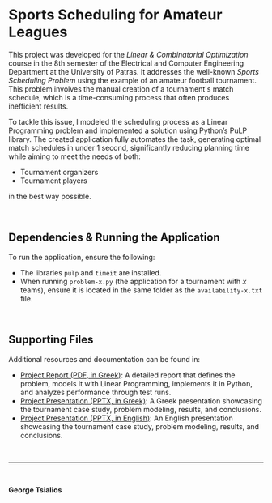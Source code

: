 # Sports Scheduling for Amateur Leagues

This project was developed for the *Linear & Combinatorial Optimization* course in the 8th semester of the Electrical and Computer Engineering Department at the University of Patras. It addresses the well-known *Sports Scheduling Problem* using the example of an amateur football tournament. This problem involves the manual creation of a tournament's match schedule, which is a time-consuming process that often produces inefficient results.

To tackle this issue, I modeled the scheduling process as a Linear Programming problem and implemented a solution using Python’s PuLP library. The created application fully automates the task, generating optimal match schedules in under 1 second, significantly reducing planning time while aiming to meet the needs of both:

<ul>
<li>Tournament organizers</li>
<li>Tournament players</li>
</ul>

in the best way possible.

<br/>

## Dependencies & Running the Application

To run the application, ensure the following:

- The libraries `pulp` and `timeit` are installed.
- When running `problem-x.py` (the application for a tournament with *x* teams), ensure it is located in the same folder as the `availability-x.txt` file.

<br/>

## Supporting Files

Additional resources and documentation can be found in:

- [Project Report (PDF, in Greek)](https://github.com/GeorgeTsialios/Sports-scheduling-for-amateur-leagues/blob/master/Report_Greek.pdf): A detailed report that defines the problem, models it with Linear Programming, implements it in Python, and analyzes performance through test runs.
- [Project Presentation (PPTX, in Greek)](https://github.com/GeorgeTsialios/Sports-scheduling-for-amateur-leagues/blob/master/Presentation_Greek.pptx): A Greek presentation showcasing the tournament case study, problem modeling, results, and conclusions.
- [Project Presentation (PPTX, in English)](https://github.com/GeorgeTsialios/Sports-scheduling-for-amateur-leagues/blob/master/Presentation_English.pptx): An English presentation showcasing the tournament case study, problem modeling, results, and conclusions.


<br/>

---

<br/>

**George Tsialios**
